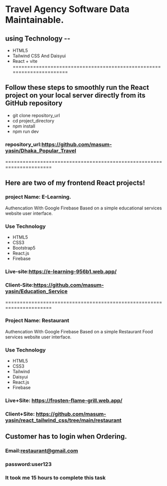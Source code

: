 
# Travel Agency Software Data Maintainable.

## using Technology --
* HTML5
* Tailwind CSS And Daisyui
* React + vite
======================================================================

## Follow these steps to smoothly run the React project on your local server directly from its GitHub repository
* git clone repository_url
* cd project_directory
* npm install
* npm run dev
### repository_url:https://github.com/masum-yasin/Dhaka_Popular_Travel

======================================================================

## Here are two of my frontend React projects!
### project Name: E-Learning.
 Authencation With Google Firebase
 Based on a simple educational services website user interface.
### Use Technology 
* HTML5 
* CSS3
* Bootstrap5 
* React.js
* Firebase

### Live-site:https://e-learning-956b1.web.app/
### Client-Site:https://github.com/masum-yasin/Education_Service

======================================================================

### Project Name: Restaurant
Authencation With Google Firebase Based on a simple Restaurant Food services website user interface.
### Use Technology
* HTML5 
* CSS3
* Tailwind
* Daisyui
* React.js
* Firebase
### Live+Site: https://frosten-flame-grill.web.app/
### Client+Site: https://github.com/masum-yasin/react_tailwind_css/tree/main/restaurant
## Customer has to login when Ordering.
### Email:restaurant@gmail.com
### password:user123
### It took me 15 hours to complete this task










